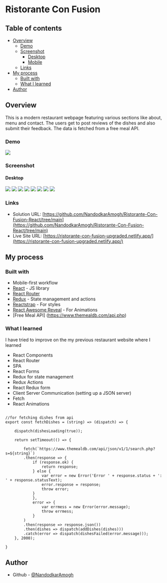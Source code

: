 # Ristorante Con Fusion

## Table of contents

- [Overview](#overview)
  - [Demo](#demo)
  - [Screenshot](#screenshot)
    - [Desktop](#desktop)
    - [Mobile](#mobile)
  - [Links](#links)
- [My process](#my-process)
  - [Built with](#built-with)
  - [What I learned](#what-i-learned)
- [Author](#author)



## Overview
This is a modern restaurant webpage featuring various sections like about, menu and contact. The users get to post reviews of the dishes and also submit their feedback. The data is fetched from a free meal API. 
### Demo

![](./public/assets/images/demo_new.gif)

### Screenshot

#### Desktop
![](./public/assets/images/desktop1.png)
![](./public/assets/images/desktop2.png)
![](./public/assets/images/desktop3.png)
![](./public/assets/images/desktop4.png)
![](./public/assets/images/desktop5.png)
![](./public/assets/images/desktop6.png)
![](./public/assets/images/desktop7.png)
![](./public/assets/images/desktop8.png)


### Links

- Solution URL: [https://github.com/NandodkarAmogh/Ristorante-Con-Fusion-React/tree/main](https://github.com/NandodkarAmogh/Ristorante-Con-Fusion-React/tree/main)
- Live Site URL: [https://ristorante-con-fusion-upgraded.netlify.app/](https://ristorante-con-fusion-upgraded.netlify.app/)

## My process

### Built with

- Mobile-first workflow
- [React](https://reactjs.org/) - JS library
- [React Router](https://reactrouter.com/) 
- [Redux](https://redux.js.org/) - State management and actions
- [Reactstrap](https://reactstrap.github.io/) - For styles
- [React Awesome Reveal](https://www.npmjs.com/package/react-awesome-reveal) - For Animations
- [Free Meal API] (https://www.themealdb.com/api.php)

### What I learned

I have tried to improve on the my previous restaurant website where I learned

- React Components
- React Router
- SPA
- React Forms
- Redux for state management
- Redux Actions
- React Redux form
- Client Server Communication (setting up a JSON server)
- Fetch
- React Animations


```react

//for fetching dishes from api
export const fetchDishes = (string) => (dispatch) => {

    dispatch(dishesLoading(true));

    return setTimeout(() => {
        
        fetch(`https://www.themealdb.com/api/json/v1/1/search.php?s=${string}`)
        .then(response => {
            if (response.ok) {
                return response;
            } else {
                var error = new Error('Error ' + response.status + ': ' + response.statusText);
                error.response = response;
                throw error;
            }
            },
            error => {
                var errmess = new Error(error.message);
                throw errmess;
            }
        )
        .then(response => response.json())
        .then(dishes => dispatch(addDishes(dishes)))
        .catch(error => dispatch(dishesFailed(error.message)));
    }, 2000);
    
}

```
## Author

- Github - [@NandodkarAmogh](https://github.com/NandodkarAmogh)



